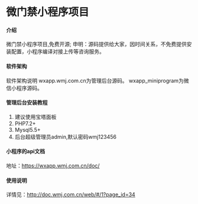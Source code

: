 # 微门禁小程序项目

#### 介绍
微门禁小程序项目,免费开源;
申明：源码提供给大家，因时间关系，不免费提供安装配置，小程序编译对接上传等咨询服务。

#### 软件架构
软件架构说明
wxapp.wmj.com.cn为管理后台源码。
wxapp_miniprogram为微信小程序源码。

#### 管理后台安装教程

1.  建议使用宝塔面板
2.  PHP7.2+
3.  Mysql5.5+
4.  后台超级管理员admin,默认密码wmj123456
#### 小程序的api文档

地址：https://wxapp.wmj.com.cn/doc/

#### 使用说明

详情见：http://doc.wmj.com.cn/web/#/1?page_id=34